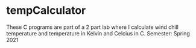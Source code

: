 # tempCalculator
These C programs are part of a 2 part lab where I calculate wind chill temperature and temperature in Kelvin and Celcius in C. Semester: Spring 2021
